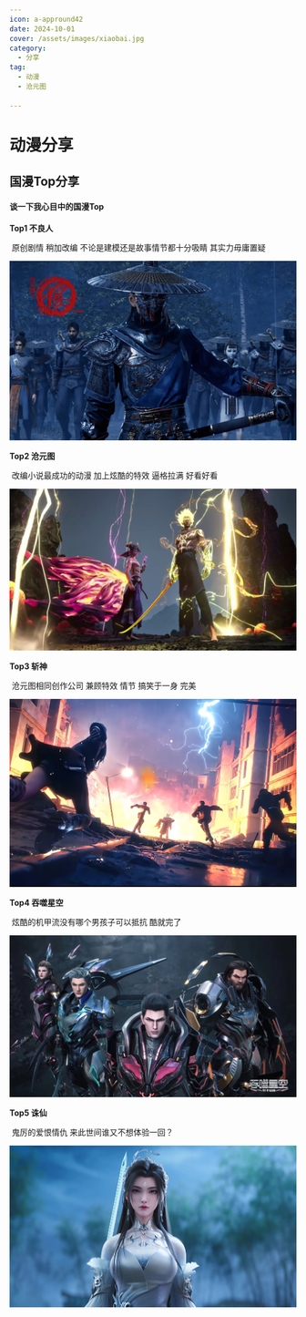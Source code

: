 ```yaml
---
icon: a-appround42
date: 2024-10-01
cover: /assets/images/xiaobai.jpg
category:
  - 分享
tag:
  - 动漫
  - 沧元图

---
```


# 动漫分享

## 国漫Top分享

#### 谈一下我心目中的国漫Top
<!-- more -->
**Top1  不良人**

​	原创剧情  稍加改编  不论是建模还是故事情节都十分吸睛  其实力毋庸置疑

![不良人](./imgs/buliangren.webp)

**Top2  沧元图**

​	改编小说最成功的动漫  加上炫酷的特效  逼格拉满  好看好看

![沧元图](./imgs/cangyuantu.jpg)

**Top3  斩神**

​	沧元图相同创作公司  兼顾特效  情节  搞笑于一身  完美

![斩神](./imgs/zhanshen.jpg)

**Top4  吞噬星空**

​	炫酷的机甲流没有哪个男孩子可以抵抗  酷就完了

![吞噬星空](./imgs/tunshixingkong.jpg)

**Top5  诛仙**

​	鬼厉的爱恨情仇 来此世间谁又不想体验一回？

![诛仙](./imgs/luxueqi.jpg)

